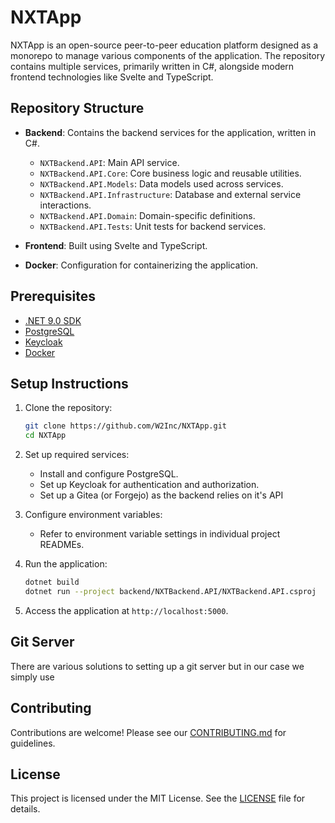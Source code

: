 # NXTApp

NXTApp is an open-source peer-to-peer education platform designed as a monorepo to manage various components of the application. The repository contains multiple services, primarily written in C#, alongside modern frontend technologies like Svelte and TypeScript.

## Repository Structure

- **Backend**: Contains the backend services for the application, written in C#.
  - `NXTBackend.API`: Main API service.
  - `NXTBackend.API.Core`: Core business logic and reusable utilities.
  - `NXTBackend.API.Models`: Data models used across services.
  - `NXTBackend.API.Infrastructure`: Database and external service interactions.
  - `NXTBackend.API.Domain`: Domain-specific definitions.
  - `NXTBackend.API.Tests`: Unit tests for backend services.

- **Frontend**: Built using Svelte and TypeScript.

- **Docker**: Configuration for containerizing the application.

## Prerequisites

- [.NET 9.0 SDK](https://dotnet.microsoft.com/)
- [PostgreSQL](https://www.postgresql.org/)
- [Keycloak](https://www.keycloak.org/)
- [Docker](https://www.docker.com/)

## Setup Instructions

1. Clone the repository:
   ```bash
   git clone https://github.com/W2Inc/NXTApp.git
   cd NXTApp
   ```

2. Set up required services:
   - Install and configure PostgreSQL.
   - Set up Keycloak for authentication and authorization.
   - Set up a Gitea (or Forgejo) as the backend relies on it's API

3. Configure environment variables:
   - Refer to environment variable settings in individual project READMEs.

4. Run the application:
   ```bash
   dotnet build
   dotnet run --project backend/NXTBackend.API/NXTBackend.API.csproj
   ```

5. Access the application at `http://localhost:5000`.

## Git Server

There are various solutions to setting up a git server but in our case we simply use

## Contributing

Contributions are welcome! Please see our [CONTRIBUTING.md](CONTRIBUTING.md) for guidelines.

## License

This project is licensed under the MIT License. See the [LICENSE](LICENSE) file for details.